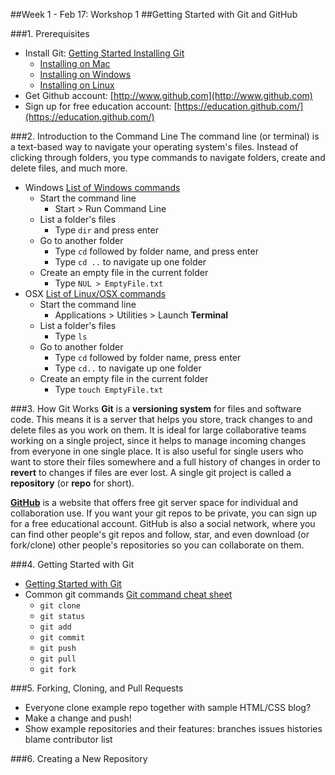 ##Week 1 - Feb 17: Workshop 1
##Getting Started with Git and GitHub

###1. Prerequisites
* Install Git: [Getting Started Installing Git](http://git-scm.com/book/en/Getting-Started-Installing-Git)
    * [Installing on Mac](http://git-scm.com/book/en/Getting-Started-Installing-Git#Installing-on-Mac)
    * [Installing on Windows](http://git-scm.com/book/en/Getting-Started-Installing-Git#Installing-on-Windows)
    * [Installing on Linux](http://git-scm.com/book/en/Getting-Started-Installing-Git#Installing-on-Linux)
* Get Github account: [http://www.github.com](http://www.github.com)
* Sign up for free education account: [https://education.github.com/](https://education.github.com/)

###2. Introduction to the Command Line
The command line (or terminal) is a text-based way to navigate your operating system's files.  Instead of clicking through folders, you type commands to navigate folders, create and delete files, and much more.
* Windows [List of Windows commands](http://ss64.com/nt/)
  * Start the command line
      * Start > Run Command Line
  * List a folder's files
      * Type `dir` and press enter
  * Go to another folder
      * Type `cd` followed by folder name, and press enter
      * Type `cd ..` to navigate up one folder
  * Create an empty file in the current folder
      * Type `NUL > EmptyFile.txt`
* OSX [List of Linux/OSX commands](http://ss64.com/bash/)
    * Start the command line
        * Applications > Utilities > Launch **Terminal**
    * List a folder's files
        * Type `ls`
    * Go to another folder
        * Type `cd` followed by folder name, press enter
        * Type `cd..` to navigate up one folder
    * Create an empty file in the current folder
        * Type `touch EmptyFile.txt`

###3. How Git Works
**Git** is a **versioning system** for files and software code.  This means it is a server that helps you store, track changes to and delete files as you work on them.  It is ideal for large collaborative teams working on a single project, since it helps to manage incoming changes from everyone in one single place.  It is also useful for single users who want to store their files somewhere and a full history of changes in order to **revert** to changes if files are ever lost.  A single git project is called a **repository** (or **repo** for short).

**[GitHub](http://www.github.com)** is a website that offers free git server space for individual and collaboration use.  If you want your git repos to be private, you can sign up for a free educational account.  GitHub is also a social network, where you can find other people's git repos and follow, star, and even download (or fork/clone) other people's repositories so you can collaborate on them.

###4. Getting Started with Git
* [Getting Started with Git](http://try.github.io/levels/1/challenges/1)
* Common git commands [Git command cheat sheet](http://www.git-tower.com/blog/git-cheat-sheet-detail/)
    * `git clone`
    * `git status`
    * `git add`
    * `git commit`
    * `git push`
    * `git pull`
    * `git fork`

###5. Forking, Cloning, and Pull Requests
* Everyone clone example repo together with sample HTML/CSS blog?
* Make a change and push!
* Show example repositories and their features:
		branches
		issues
		histories
		blame
		contributor list

###6. Creating a New Repository